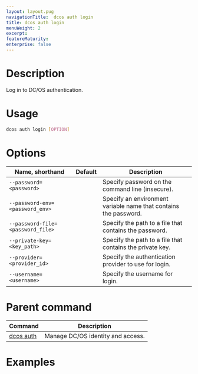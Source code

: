 ```yaml
---
layout: layout.pug
navigationTitle:  dcos auth login
title: dcos auth login
menuWeight: 2
excerpt:
featureMaturity:
enterprise: false
---
```


<!-- This source repo for this topic is https://github.com/dcos/dcos-docs -->


# Description
Log in to DC/OS authentication. 

# Usage

```bash
dcos auth login [OPTION]
```

# Options

| Name, shorthand | Default | Description |
|---------|-------------|-------------|
| `--password=<password>`   |             | Specify password on the command line (insecure). |
| `--password-env=<password_env>`   |             | Specify an environment variable name that contains the password. |
| `--password-file=<password_file>`   |             | Specify the path to a file that contains the password. |
| `--private-key=<key_path>`   |             | Specify the path to a file that contains the private key. |
| `--provider=<provider_id>`   |             | Specify the authentication provider to use for login. |
| `--username=<username>`   |             | Specify the username for login. |

# Parent command

| Command | Description |
|---------|-------------|
| [dcos auth](/docs/1.9/cli/command-reference/dcos-auth/) |  Manage DC/OS identity and access. |

# Examples
